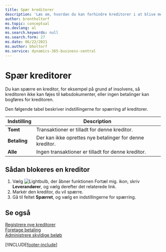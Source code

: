 ```yaml
---
title: Spær kreditorer
description: 'Læs om, hvordan du kan forhindre kreditorer i at blive medtaget i nogen transaktioner eller blot blokere for, at der kan foretages nye betalinger til dem.'
author: brentholtorf
ms.topic: conceptual
ms.devlang: al
ms.search.keywords: null
ms.search.form: 27
ms.date: 06/22/2021
ms.author: bholtorf
ms.service: dynamics-365-business-central
---
```

# Spær kreditorer
Du kan spærre en kreditor, for eksempel på grund af insolvens, så kreditoren ikke kan føjes til købsdokumenter, eller ingen betalinger kan bogføres for kreditoren.

Den følgende tabel beskriver indstillingerne for spærring af kreditorer.  

|Indstilling|Description|  
|--------------------|------------|  
|**Tomt**|Transaktioner er tilladt for denne kreditor.|
|**Betaling**|Der kan ikke oprettes nye betalinger for denne kreditor.|  
|**Alle**|Ingen transaktioner er tilladt for denne kreditor.|  

## Sådan blokeres en kreditor  
1. Vælg ![Lightbulb, der åbner funktionen Fortæl mig.](media/ui-search/search_small.png "Fortæl mig, hvad du vil foretage dig") ikon, skriv **Leverandører**, og vælg derefter det relaterede link.
2. Markér den kreditor, du vil spærre.
3. Gå til feltet **Spærret**, og vælg en indstillingerne for spærring.

## Se også  
[Registrere nye kreditorer](purchasing-how-register-new-vendors.md)  
[Foretage betaling](payables-make-payments.md)  
[Administrere skyldige beløb](payables-manage-payables.md)


[!INCLUDE[footer-include](includes/footer-banner.md)]